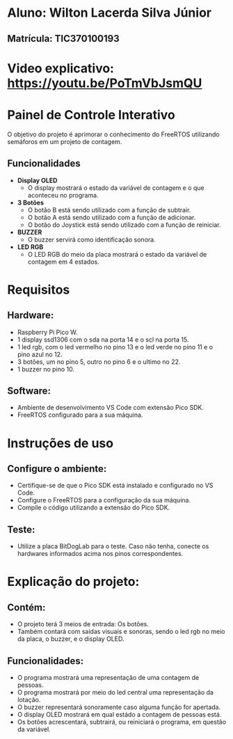 # Aluno: Wilton Lacerda Silva Júnior
## Matrícula: TIC370100193
# Video explicativo: https://youtu.be/PoTmVbJsmQU
# Painel de Controle Interativo
O objetivo do projeto é aprimorar o conhecimento do FreeRTOS utilizando semáforos em um projeto de contagem.
## Funcionalidades

- **Display OLED**
  - O display mostrará o estado da variável de contagem e o que aconteceu no programa.
- **3 Botões**
  - O botão B está sendo utilizado com a função de subtrair.
  - O botão A está sendo utilizado com a função de adicionar.
  - O botão do Joystick está sendo utilizado com a função de reiniciar.
- **BUZZER**
  - O buzzer servirá como identificação sonora.
- **LED RGB**
   - O LED RGB do meio da placa mostrará o estado da variável de contagem em 4 estados.

# Requisitos
## Hardware:

- Raspberry Pi Pico W.
- 1 display ssd1306 com o sda na porta 14 e o scl na porta 15.
- 1 led rgb, com o led vermelho no pino 13 e o led verde no pino 11 e o pino azul no 12.
- 3 botões, um no pino 5, outro no pino 6 e o ultimo no 22.
- 1 buzzer no pino 10.

## Software:

- Ambiente de desenvolvimento VS Code com extensão Pico SDK.
- FreeRTOS configurado para a sua máquina.

# Instruções de uso
## Configure o ambiente:
- Certifique-se de que o Pico SDK está instalado e configurado no VS Code.
- Configure o FreeRTOS para a configuração da sua máquina.
- Compile o código utilizando a extensão do Pico SDK.
## Teste:
- Utilize a placa BitDogLab para o teste. Caso não tenha, conecte os hardwares informados acima nos pinos correspondentes.

# Explicação do projeto:
## Contém:
- O projeto terá 3 meios de entrada: Os botões.
- Também contará com saídas visuais e sonoras, sendo o led rgb no meio da placa, o buzzer, e o display OLED.

## Funcionalidades:
- O programa mostrará uma representação de uma contagem de pessoas.
- O programa mostrará por meio do led central uma representação da lotação.
- O buzzer representará sonoramente caso alguma função for apertada.
- O display OLED mostrará em qual estádo a contagem de pessoas está.
- Os botões acrescentará, subtrairá, ou reiniciará o programa, em questão da variável.
